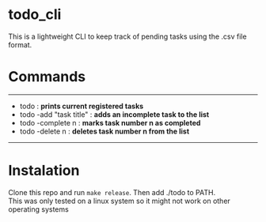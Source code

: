 # todo_cli
This is a lightweight CLI to keep track of pending tasks using the .csv file format.

# Commands
 
------
+ todo : **prints current registered tasks**
+ todo -add "task title" : **adds an incomplete task to the list**
+ todo -complete n : **marks task number n as completed**
+ todo -delete n : **deletes task number n from the list**
------
# Instalation

Clone this repo and run ``make release``. Then add ./todo to PATH.  
This was only tested on a linux system so it might not work on other operating systems
